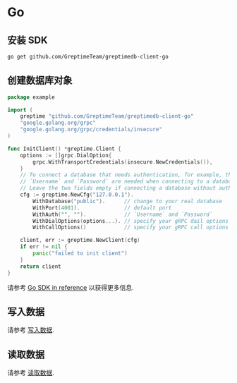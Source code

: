 # Go

## 安装 SDK

```sh
go get github.com/GreptimeTeam/greptimedb-client-go
```

## 创建数据库对象

```go
package example

import (
    greptime "github.com/GreptimeTeam/greptimedb-client-go"
    "google.golang.org/grpc"
    "google.golang.org/grpc/credentials/insecure"
)

func InitClient() *greptime.Client {
    options := []grpc.DialOption{
        grpc.WithTransportCredentials(insecure.NewCredentials()),
    }
    // To connect a database that needs authentication, for example, those on Greptime Cloud,
    // `Username` and `Password` are needed when connecting to a database that requires authentication.
    // Leave the two fields empty if connecting a database without authentication.
    cfg := greptime.NewCfg("127.0.0.1").
        WithDatabase("public").      // change to your real database
        WithPort(4001).              // default port
        WithAuth("", "").            // `Username` and `Password`
        WithDialOptions(options...). // specify your gRPC dail options
        WithCallOptions()            // specify your gRPC call options

    client, err := greptime.NewClient(cfg)
    if err != nil {
        panic("failed to init client")
    }
    return client
}
```

请参考 [Go SDK in reference](/v0.4/reference/sdk/go.md) 以获得更多信息.

## 写入数据

请参考 [写入数据](../../write-data/sdk-libraries/go.md).

## 读取数据

请参考 [读取数据](../../query-data/sdk-libraries/go.md).
